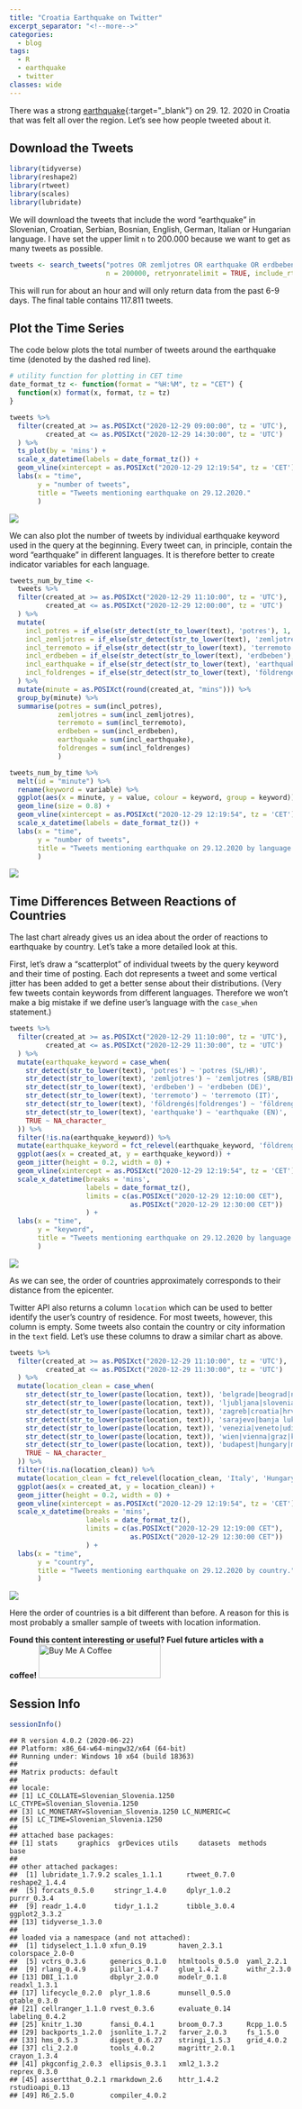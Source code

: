 ```yaml
---
title: "Croatia Earthquake on Twitter"
excerpt_separator: "<!--more-->"
categories:
  - blog
tags:
  - R
  - earthquake
  - twitter
classes: wide
---
```


There was a strong
[earthquake](https://en.wikipedia.org/wiki/2020_Petrinja_earthquake){:target="_blank"} on 29. 12. 2020 
in Croatia that was felt all over the region. Let’s see how people tweeted about it.

## Download the Tweets

``` r
library(tidyverse)
library(reshape2)
library(rtweet)
library(scales)
library(lubridate)
```

We will download the tweets that include the word “earthquake” in
Slovenian, Croatian, Serbian, Bosnian, English, German, Italian or
Hungarian language. I have set the upper limit `n` to 200.000 because we
want to get as many tweets as possible.

``` r
tweets <- search_tweets("potres OR zemljotres OR earthquake OR erdbeben OR terremoto OR földrengés OR foldrenges", 
                        n = 200000, retryonratelimit = TRUE, include_rts = FALSE)
```

This will run for about an hour and will only return data from the past
6-9 days. The final table contains 117.811 tweets.

## Plot the Time Series

The code below plots the total number of tweets around the earthquake
time (denoted by the dashed red line).

``` r
# utility function for plotting in CET time
date_format_tz <- function(format = "%H:%M", tz = "CET") {
  function(x) format(x, format, tz = tz)
}

tweets %>% 
  filter(created_at >= as.POSIXct("2020-12-29 09:00:00", tz = 'UTC'),
         created_at <= as.POSIXct("2020-12-29 14:30:00", tz = 'UTC')
  ) %>%
  ts_plot(by = 'mins') +
  scale_x_datetime(labels = date_format_tz()) + 
  geom_vline(xintercept = as.POSIXct("2020-12-29 12:19:54", tz = 'CET'), linetype = "dashed", color = "red") +
  labs(x = "time", 
       y = "number of tweets",
       title = "Tweets mentioning earthquake on 29.12.2020."
       )
```

![]({{site.url}}/assets/images/earthquake1.png)<!-- -->

We can also plot the number of tweets by individual earthquake keyword
used in the query at the beginning. Every tweet can, in principle,
contain the word “earthquake” in different languages. It is therefore
better to create indicator variables for each language.

``` r
tweets_num_by_time <- 
  tweets %>% 
  filter(created_at >= as.POSIXct("2020-12-29 11:10:00", tz = 'UTC'),
         created_at <= as.POSIXct("2020-12-29 12:00:00", tz = 'UTC')
  ) %>%
  mutate(
    incl_potres = if_else(str_detect(str_to_lower(text), 'potres'), 1, 0),
    incl_zemljotres = if_else(str_detect(str_to_lower(text), 'zemljotres'), 1, 0),
    incl_terremoto = if_else(str_detect(str_to_lower(text), 'terremoto'), 1, 0),
    incl_erdbeben = if_else(str_detect(str_to_lower(text), 'erdbeben'), 1, 0),
    incl_earthquake = if_else(str_detect(str_to_lower(text), 'earthquake'), 1, 0),
    incl_foldrenges = if_else(str_detect(str_to_lower(text), 'földrengés|foldrenges'), 1, 0)
  ) %>% 
  mutate(minute = as.POSIXct(round(created_at, "mins"))) %>% 
  group_by(minute) %>% 
  summarise(potres = sum(incl_potres),
            zemljotres = sum(incl_zemljotres),
            terremoto = sum(incl_terremoto),
            erdbeben = sum(incl_erdbeben),
            earthquake = sum(incl_earthquake),
            foldrenges = sum(incl_foldrenges)
            ) 
```

``` r
tweets_num_by_time %>% 
  melt(id = "minute") %>% 
  rename(keyword = variable) %>% 
  ggplot(aes(x = minute, y = value, colour = keyword, group = keyword)) + 
  geom_line(size = 0.8) +
  geom_vline(xintercept = as.POSIXct("2020-12-29 12:19:54", tz = 'CET'), linetype = "dashed", color = "red", size = 0.8) +
  scale_x_datetime(labels = date_format_tz()) + 
  labs(x = "time", 
       y = "number of tweets",
       title = "Tweets mentioning earthquake on 29.12.2020 by language."
       )
```

![]({{site.url}}/assets/images/earthquake2.png)<!-- -->

## Time Differences Between Reactions of Countries

The last chart already gives us an idea about the order of reactions to
earthquake by country. Let’s take a more detailed look at this.

First, let’s draw a “scatterplot” of individual tweets by the query
keyword and their time of posting. Each dot represents a tweet and some
vertical jitter has been added to get a better sense about their
distributions. (Very few tweets contain keywords from different
languages. Therefore we won’t make a big mistake if we define user’s
language with the `case_when` statement.)

``` r
tweets %>% 
  filter(created_at >= as.POSIXct("2020-12-29 11:10:00", tz = 'UTC'),
         created_at <= as.POSIXct("2020-12-29 11:30:00", tz = 'UTC')
  ) %>%
  mutate(earthquake_keyword = case_when(
    str_detect(str_to_lower(text), 'potres') ~ 'potres (SL/HR)',
    str_detect(str_to_lower(text), 'zemljotres') ~ 'zemljotres (SRB/BIH)',
    str_detect(str_to_lower(text), 'erdbeben') ~ 'erdbeben (DE)',
    str_detect(str_to_lower(text), 'terremoto') ~ 'terremoto (IT)',
    str_detect(str_to_lower(text), 'földrengés|foldrenges') ~ 'földrengés (HU)',
    str_detect(str_to_lower(text), 'earthquake') ~ 'earthquake (EN)',
    TRUE ~ NA_character_
  )) %>% 
  filter(!is.na(earthquake_keyword)) %>% 
  mutate(earthquake_keyword = fct_relevel(earthquake_keyword, 'földrengés (HU)', 'erdbeben (DE)', 'terremoto (IT)', 'zemljotres (SRB/BIH)', 'potres (SL/HR)', 'earthquake (EN)')) %>% 
  ggplot(aes(x = created_at, y = earthquake_keyword)) +
  geom_jitter(height = 0.2, width = 0) +
  geom_vline(xintercept = as.POSIXct("2020-12-29 12:19:54", tz = 'CET'), linetype = "dashed", color = "red", lwd = 1) +
  scale_x_datetime(breaks = 'mins', 
                   labels = date_format_tz(), 
                   limits = c(as.POSIXct("2020-12-29 12:10:00 CET"),
                              as.POSIXct("2020-12-29 12:30:00 CET"))
                   ) +
  labs(x = "time", 
       y = "keyword",
       title = "Tweets mentioning earthquake on 29.12.2020 by language."
       )
```

![]({{site.url}}/assets/images/earthquake3.png)<!-- --> 

As we can see, the order of countries approximately corresponds to their distance
from the epicenter.

Twitter API also returns a column `location` which can be used to better
identify the user’s country of residence. For most tweets, however, this
column is empty. Some tweets also contain the country or city
information in the `text` field. Let’s use these columns to draw a
similar chart as above.

``` r
tweets %>% 
  filter(created_at >= as.POSIXct("2020-12-29 11:10:00", tz = 'UTC'),
         created_at <= as.POSIXct("2020-12-29 11:30:00", tz = 'UTC')
  ) %>%
  mutate(location_clean = case_when(
    str_detect(str_to_lower(paste(location, text)), 'belgrade|beograd|novi sad|serbia') ~ 'Serbia',
    str_detect(str_to_lower(paste(location, text)), 'ljubljana|slovenia|slovenija|maribor') ~ 'Slovenia',
    str_detect(str_to_lower(paste(location, text)), 'zagreb|croatia|hrvatska') ~ 'Croatia',
    str_detect(str_to_lower(paste(location, text)), 'sarajevo|banja luka|bosnia') ~ 'Bosnia and Herzegovina',
    str_detect(str_to_lower(paste(location, text)), 'venezia|veneto|udine|trieste|padova|bologna|treviso|verona|ancona|napoli|milano|milan|roma|italy|italia') ~ 'Italy',
    str_detect(str_to_lower(paste(location, text)), 'wien|vienna|graz|klagenfurt|austria|österreich') ~ 'Austria',
    str_detect(str_to_lower(paste(location, text)), 'budapest|hungary|magyarország') ~ 'Hungary',
    TRUE ~ NA_character_
  )) %>% 
  filter(!is.na(location_clean)) %>% 
  mutate(location_clean = fct_relevel(location_clean, 'Italy', 'Hungary', 'Austria', 'Serbia', 'Bosnia and Herzegovina', 'Slovenia', 'Croatia')) %>% 
  ggplot(aes(x = created_at, y = location_clean)) +
  geom_jitter(height = 0.2, width = 0) +
  geom_vline(xintercept = as.POSIXct("2020-12-29 12:19:54", tz = 'CET'), linetype = "dashed", color = "red", lwd = 1) +
  scale_x_datetime(breaks = 'mins', 
                   labels = date_format_tz(), 
                   limits = c(as.POSIXct("2020-12-29 12:19:00 CET"),
                              as.POSIXct("2020-12-29 12:30:00 CET"))
                   ) +
  labs(x = "time", 
       y = "country",
       title = "Tweets mentioning earthquake on 29.12.2020 by country."
       )
```

![]({{site.url}}/assets/images/earthquake4.png)<!-- --> 

Here the order of countries is a bit different than before. A reason for this is
most probably a smaller sample of tweets with location
information.

**Found this content interesting or useful? Fuel future articles with a coffee!**
<a href="https://www.buymeacoffee.com/tomazweiss" target="_blank"><img src="https://cdn.buymeacoffee.com/buttons/v2/default-yellow.png" alt="Buy Me A Coffee" style="height: 60px !important;width: 217px !important;" ></a>

## Session Info

``` r
sessionInfo()
```

    ## R version 4.0.2 (2020-06-22)
    ## Platform: x86_64-w64-mingw32/x64 (64-bit)
    ## Running under: Windows 10 x64 (build 18363)
    ## 
    ## Matrix products: default
    ## 
    ## locale:
    ## [1] LC_COLLATE=Slovenian_Slovenia.1250  LC_CTYPE=Slovenian_Slovenia.1250   
    ## [3] LC_MONETARY=Slovenian_Slovenia.1250 LC_NUMERIC=C                       
    ## [5] LC_TIME=Slovenian_Slovenia.1250    
    ## 
    ## attached base packages:
    ## [1] stats     graphics  grDevices utils     datasets  methods   base     
    ## 
    ## other attached packages:
    ##  [1] lubridate_1.7.9.2 scales_1.1.1      rtweet_0.7.0      reshape2_1.4.4   
    ##  [5] forcats_0.5.0     stringr_1.4.0     dplyr_1.0.2       purrr_0.3.4      
    ##  [9] readr_1.4.0       tidyr_1.1.2       tibble_3.0.4      ggplot2_3.3.2    
    ## [13] tidyverse_1.3.0  
    ## 
    ## loaded via a namespace (and not attached):
    ##  [1] tidyselect_1.1.0 xfun_0.19        haven_2.3.1      colorspace_2.0-0
    ##  [5] vctrs_0.3.6      generics_0.1.0   htmltools_0.5.0  yaml_2.2.1      
    ##  [9] rlang_0.4.9      pillar_1.4.7     glue_1.4.2       withr_2.3.0     
    ## [13] DBI_1.1.0        dbplyr_2.0.0     modelr_0.1.8     readxl_1.3.1    
    ## [17] lifecycle_0.2.0  plyr_1.8.6       munsell_0.5.0    gtable_0.3.0    
    ## [21] cellranger_1.1.0 rvest_0.3.6      evaluate_0.14    labeling_0.4.2  
    ## [25] knitr_1.30       fansi_0.4.1      broom_0.7.3      Rcpp_1.0.5      
    ## [29] backports_1.2.0  jsonlite_1.7.2   farver_2.0.3     fs_1.5.0        
    ## [33] hms_0.5.3        digest_0.6.27    stringi_1.5.3    grid_4.0.2      
    ## [37] cli_2.2.0        tools_4.0.2      magrittr_2.0.1   crayon_1.3.4    
    ## [41] pkgconfig_2.0.3  ellipsis_0.3.1   xml2_1.3.2       reprex_0.3.0    
    ## [45] assertthat_0.2.1 rmarkdown_2.6    httr_1.4.2       rstudioapi_0.13 
    ## [49] R6_2.5.0         compiler_4.0.2
